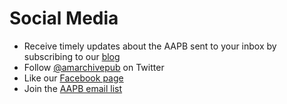 # Social Media

- Receive timely updates about the AAPB sent to your inbox by subscribing to our
[blog](http://blog.americanarchive.org)
- Follow [@amarchivepub](https://twitter.com/amarchivepub) on Twitter
- Like our [Facebook page](https://www.facebook.com/amarchivepub)
- Join the [AAPB email list](http://americanarchive.org/email-list/)
